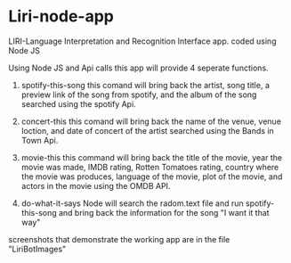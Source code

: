 # Liri-node-app
LIRI-Language Interpretation and Recognition Interface app. coded using Node JS

Using Node JS and Api calls this app will provide 4 seperate functions.

1) spotify-this-song
    this comand will bring back the artist, song title, a preview link of the song from spotify, and the album of the song searched using the spotify Api.

2) concert-this
    this comand will bring back the name of the venue, venue loction, and date of concert of the artist searched using the Bands in Town Api.

3) movie-this
    this command will bring back the title of the movie, year the movie was made, IMDB rating, Rotten Tomatoes rating, country where the movie was produces, language of the movie, plot of the movie, and actors in the movie using the OMDB API.

4) do-what-it-says
    Node will search the radom.text file and run spotify-this-song and bring back the information for the song "I want it that way"


screenshots that demonstrate the working app are in the file "LiriBotImages"